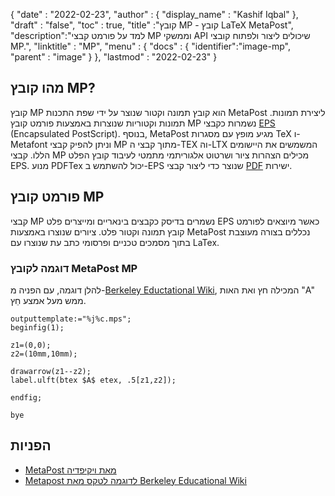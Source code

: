 {
  "date" : "2022-02-23",
  "author" : {
    "display_name" : "Kashif Iqbal"
},
  "draft" : "false",
  "toc" : true,
  "title" :"קובץ MP - קובץ LaTeX MetaPost",
  "description":"למד על פורמט קבצי MP וממשקי API שיכולים ליצור ולפתוח קובצי MP.",
  "linktitle" : "MP",
  "menu" : {
    "docs" : {
      "identifier":"image-mp",
      "parent" : "image"
}
},
  "lastmod" : "2022-02-23"
}

## מהו קובץ MP?

קובץ MP הוא קובץ תמונה וקטור שנוצר על ידי שפת התכנות MetaPost ליצירת תמונות. תמונות וקטוריות שנוצרות באמצעות פורמט קובץ MP נשמרות כקבצי [EPS](/he/page-description-language/eps/) (Encapsulated PostScript). בנוסף, MetaPost מגיע מופץ עם מסגרות TeX ו-Metafont וניתן להפיק קבצי MP מתוך קבצי ה-TEX וה-LTX המשמשים את היישומים הללו. קבצי MP מכילים הצהרות ציור ושרטוט אלגוריתמי מתמטי לעיבוד קובץ הפלט EPS. מנוע PDFTex יכול להשתמש ב-EPS שנוצר כדי ליצור קבצי [PDF](/he/pdf/) ישירות.

## פורמט קובץ MP

קבצי MP נשמרים בדיסק כקבצים בינאריים ומייצרים פלט EPS כאשר מיוצאים לפורמט קובץ תמונה וקטור פלט. ציורים שנוצרו באמצעות MetaPost נכללים בצורה מעוצבת בתוך מסמכים טכניים ופרסומי כתב עת שנוצרו עם LaTex.

### דוגמה לקובץ MetaPost MP

להלן דוגמה, עם הפניה מ-[Berkeley Eductational Wiki](https://math.berkeley.edu/computing/wiki/index.php/Latex_sample_metapost), המכילה חץ ואת האות "A" ממש מעל אמצע חֵץ.

```
outputtemplate:="%j%c.mps";
beginfig(1);

z1=(0,0);
z2=(10mm,10mm);

drawarrow(z1--z2);
label.ulft(btex $A$ etex, .5[z1,z2]);

endfig;

bye
```
## הפניות ##

* [MetaPost מאת ויקיפדיה](https://en.wikipedia.org/wiki/MetaPost)
* [Metapost לדוגמה לטקס מאת Berkeley Educational Wiki](https://math.berkeley.edu/computing/wiki/index.php/Latex_sample_metapost)

